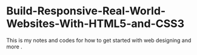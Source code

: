 # Build-Responsive-Real-World-Websites-With-HTML5-and-CSS3
This is my notes and codes for how to get started with web designing and more .
